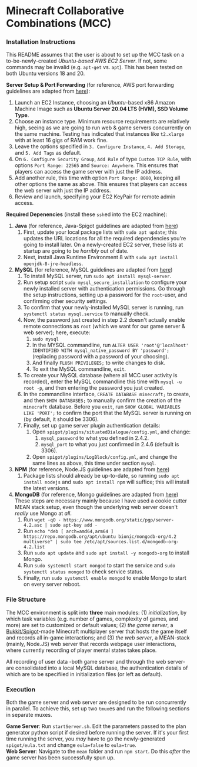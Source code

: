# Minecraft Collaborative Combinations (MCC)
### Installation Instructions

This README assumes that the user is about to set up the MCC task on a to-be-newly-created _Ubuntu-based AWS EC2 Server_. If not, some commands may be invalid (e.g. `apt-get` vs. `apt`). This has been tested on both Ubuntu versions 18 and 20.

__Server Setup & Port Forwarding__ (for reference, AWS port forwarding guidelines are adapted from [here](https://medium.com/@sumekenov/how-to-launch-minecraft-server-on-aws-7f4b9f7febf7)):
1. Launch an EC2 Instance, choosing an _Ubuntu_-based x86 Amazon Machine Image such as __Ubuntu Server 20.04 LTS (HVM), SSD Volume Type__.
2. Choose an instance type. Minimum resource requirements are relatively high, seeing as we are going to run web & game servers concurrently on the same machine. Testing has indicated that instances like `t2.xlarge` with at least 16 gigs of RAM work fine.
3. Leave the options specified in `3. Configure Instance`, `4. Add Storage`, and `5. Add Tags` as default.
4. On `6. Configure Security Group`, `Add Rule` of type `Custom TCP Rule`, with options `Port Range: 22565` and `Source: Anywhere`. This ensures that players can access the game server with just the IP address.
5. Add another rule, this time with option `Port Range: 8080`, keeping all other options the same as above. This ensures that players can access the web server with just the IP address.
6. Review and launch, specifying your EC2 KeyPair for remote admin access.

__Required Depenencies__ (install these `ssh`ed into the EC2 machine):

1. __Java__ (for reference, Java-Spigot guidelines are adapted from [here](https://www.spigotmc.org/wiki/buildtools/#linux))
   1. First, update your local package lists with `sudo apt update`; this updates the URL locations for all the required dependencies you're going to install later. On a newly-created EC2 server, these lists at startup are going to be _horribly_ out of date.
   2. Next, install Java Runtime Environment 8 with `sudo apt install openjdk-8-jre-headless`.
2. __MySQL__ (for reference, MySQL guidelines are adapted from [here](https://www.digitalocean.com/community/tutorials/how-to-install-mysql-on-ubuntu-18-04))
   1. To install MySQL server, run `sudo apt install mysql-server`.
   2. Run setup script `sudo mysql_secure_installation` to configure your newly installed server with authentication permissions. Go through the setup instructions, setting up a password for the `root`-user, and confirming other security settings.
   3. To confirm that your newly-installed MySQL server is running, run `systemctl status mysql.service` to manually check.
   4. Now, the password just created in step 2.2 doesn't actually enable remote connections as `root` (which we want for our game server & web server); here, execute:
      1. `sudo mysql`
      2. In the MYSQL commandline, run `ALTER USER 'root'@'localhost' IDENTIFIED WITH mysql_native_password BY 'password';` (replacing password with a password of your choosing).
      3. And finally `FLUSH PRIVILEGES;` to write changes to disk.
      4. To exit the MySQL commandline, `exit`.
   5. To create your MySQL database (where all MCC user activity is recorded), enter the MySQL commandline this time with `mysql -u root -p`, and then entering the password you just created.
   6. In the commandline interface, `CREATE DATABASE minecraft;` to create, and then `SHOW DATABASES;` to manually confirm the creation of the `minecraft` database. Before you `exit`, run `SHOW GLOBAL VARIABLES LIKE 'PORT';` to confirm the port that the MySQL server is running on (by default, it should be 3306).
   7. Finally, set up game server plugin authentication details:
      1. Open `spigot/plugins/situatedDialogue/config.yml`, and change:
         1. `mysql_password` to what you defined in 2.4.2.
         1. `mysql_port` to what you just confirmed in 2.4.6 (default is 3306).
      2. Open `spigot/plugins/LogBlock/config.yml`, and change the same lines as above, this time under section `mysql`.
3. __NPM__ (for reference, Node.JS guidelines are adapted from [here](https://linuxize.com/post/how-to-install-node-js-on-ubuntu-18.04/))
   1. Package lists should already be up-to-date, so running `sudo apt install nodejs` and `sudo apt install npm` will suffice; this will install the latest versions.
4. __MongoDB__ (for reference, Mongo guidelines are adapted from [here](https://medium.com/faun/install-mongodb-on-aws-ubuntu-ec2-instance-6794cd8e3b4e)) These steps are necessary mainly because I have used a cookie cutter MEAN stack setup, even though the underlying web server doesn't _really_ use Mongo at _all_.
   1. Run `wget -qO - https://www.mongodb.org/static/pgp/server-4.2.asc | sudo apt-key add -`
   2. Run `echo "deb [ arch=amd64,arm64 ] https://repo.mongodb.org/apt/ubuntu bionic/mongodb-org/4.2 multiverse" | sudo tee /etc/apt/sources.list.d/mongodb-org-4.2.list`
   3. Run `sudo apt update` and `sudo apt install -y mongodb-org` to install Mongo.
   5. Run `sudo systemctl start mongod` to start the service and `sudo systemctl status mongod` to check service status.
   6. Finally, run `sudo systemctl enable mongod` to enable Mongo to start on every server reboot.

### File Structure

The MCC environment is split into __three__ main modules: (1) _initialization_, by which task variables (e.g. number of games, complexity of games, and more) are set to customized or default values; (2) _the game server_, a [Bukkit/Spigot](https://dev.bukkit.org/)-made Minecraft multiplayer server that hosts the game itself and records all in-game interactions; and (3) _the web server_, a MEAN-stack (mainly, Node.JS) web server that records webpage user interactions, where currently recording of player mental states takes place.

All recording of user data -both game server and through the web server- are consolidated into a local MySQL database, the authentication details of which are to be specifiied in initialization files (or left as default).

### Execution

Both the game server and web server are designed to be run concurrently in parallel. To achieve this, set up two `tmux`es and run the following sections in separate muxes.

__Game Server__: Run `startServer.sh`. Edit the parameters passed to the plan generator python script if desired before running the server. If it's your first time running the server, you _may_ have to go the newly-generated `spigot/eula.txt` and change `eula=false` to `eula=true`.
\
__Web Server__: Navigate to the `mean` folder and run `npm start`. Do this _after_ the game server has been successfully spun up.

